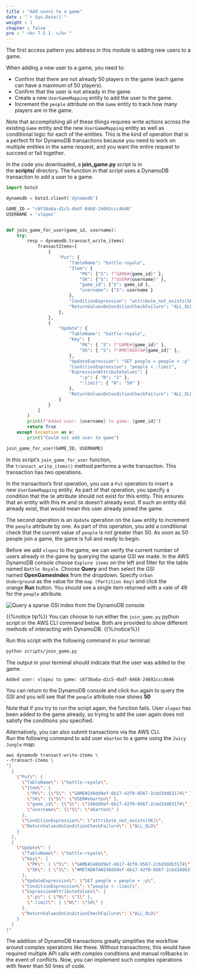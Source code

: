 ```yaml
---
title : "Add users to a game"
date : "`r Sys.Date()`"
weight : 1
chapter : false
pre : " <b> 7.5.1. </b> "
---
```


The first access pattern you address in this module is adding new users to a game.

When adding a new user to a game, you need to:

- Confirm that there are not already 50 players in the game (each game can have a maximum of 50 players).
- Confirm that the user is not already in the game.
- Create a new `UserGameMapping` entity to add the user to the game.
- Increment the `people` attribute on the `Game` entity to track how many players are in the game.

Note that accomplishing all of these things requires write actions across the existing `Game` entity and the new `UserGameMapping` entity as well as conditional logic for each of the entities. This is the kind of operation that is a perfect fit for DynamoDB transactions because you need to work on multiple entities in the same request, and you want the entire request to succeed or fail together.

In the code you downloaded, a **join_game.py** script is in the **scripts/** directory. The function in that script uses a DynamoDB transaction to add a user to a game.

```python
import boto3

dynamodb = boto3.client('dynamodb')

GAME_ID = "c6f38a6a-d1c5-4bdf-8468-24692ccc4646"
USERNAME = 'vlopez'


def join_game_for_user(game_id, username):
    try:
        resp = dynamodb.transact_write_items(
            TransactItems=[
                {
                    "Put": {
                        "TableName": "battle-royale",
                        "Item": {
                            "PK": {"S": f"GAME#{game_id}" },
                            "SK": {"S": f"USER#{username}" },
                            "game_id": {"S": game_id },
                            "username": {"S": username }
                        },
                        "ConditionExpression": "attribute_not_exists(SK)",
                        "ReturnValuesOnConditionCheckFailure": "ALL_OLD"
                    },
                },
                {
                    "Update": {
                        "TableName": "battle-royale",
                        "Key": {
                            "PK": { "S": f"GAME#{game_id}" },
                            "SK": { "S": f"#METADATA#{game_id}" },
                        },
                        "UpdateExpression": "SET people = people + :p",
                        "ConditionExpression": "people < :limit",
                        "ExpressionAttributeValues": {
                            ":p": { "N": "1" },
                            ":limit": { "N": "50" }
                        },
                        "ReturnValuesOnConditionCheckFailure": "ALL_OLD"
                    }
                }
            ]
        )
        print(f"Added user: {username} to game: {game_id}")
        return True
    except Exception as e:
        print("Could not add user to game")

join_game_for_user(GAME_ID, USERNAME)
```

In this script’s `join_game_for_user` function, the `transact_write_items()` method performs a write transaction. This transaction has two operations.

In the transaction’s first operation, you use a `Put` operation to insert a new `UserGameMapping` entity. As part of that operation, you specify a condition that the `SK` attribute should not exist for this entity. This ensures that an entity with this `PK` and `SK` doesn’t already exist. If such an entity did already exist, that would mean this user already joined the game.

The second operation is an `Update` operation on the `Game` entity to increment the `people` attribute by one. As part of this operation, you add a conditional check that the current value of `people` is not greater than 50. As soon as 50 people join a game, the game is full and ready to begin.

Before we add `vlopez` to the game, we can verify the current number of users already in the game by querying the sparse GSI we made. In the AWS DynamoDB console choose `Explore items` on the left and filter for the table named `Battle Royale`. Choose **Query** and then select the GSI named **OpenGamesIndex** from the dropdown. Specify `Urban Underground` as the value for the `map (Partition Key)` and click the orange **Run** button. You should see a single item returned with a vale of 49 for the `people` attribute.

![Query a sparse GSI index from the DynamoDB console](/images/7/7.5/1.png)

{{%notice tip%}}
You can choose to run either the `join_game.py` python script or the AWS CLI command below. Both are provided to show different methods of interacting with DynamoDB.
{{%/notice%}}

Run this script with the following command in your terminal:

```sh
python scripts/join_game.py
```

The output in your terminal should indicate that the user was added to the game.

```text
Added user: vlopez to game: c6f38a6a-d1c5-4bdf-8468-24692ccc4646
```

You can return to the DynamoDB console and click `Run` again to query the GSI and you will see that the `people` attribute now shows **50**

Note that if you try to run the script again, the function fails. User `vlopez` has been added to the game already, so trying to add the user again does not satisfy the conditions you specified.

Alternatively, you can also submit transactions via the AWS CLI.  
Run the following command to add user `ebarton` to a game using the `Juicy Jungle` map:

```sh
aws dynamodb transact-write-items \
--transact-items \
"[
  {
    \"Put\": {
      \"TableName\": \"battle-royale\",
      \"Item\": {
        \"PK\": {\"S\": \"GAME#248dd9ef-6b17-42f0-9567-2cbd3dd63174\" },
        \"SK\": {\"S\": \"USER#ebarton\" },
        \"game_id\": {\"S\": \"248dd9ef-6b17-42f0-9567-2cbd3dd63174\" },
        \"username\": {\"S\": \"ebarton\" }
      },
      \"ConditionExpression\": \"attribute_not_exists(SK)\",
      \"ReturnValuesOnConditionCheckFailure\": \"ALL_OLD\"
    }
  },
  {
    \"Update\": {
      \"TableName\": \"battle-royale\",
      \"Key\": {
        \"PK\": { \"S\": \"GAME#248dd9ef-6b17-42f0-9567-2cbd3dd63174\" },
        \"SK\": { \"S\": \"#METADATA#248dd9ef-6b17-42f0-9567-2cbd3dd63174\" }
      },
      \"UpdateExpression\": \"SET people = people + :p\",
      \"ConditionExpression\": \"people < :limit\",
      \"ExpressionAttributeValues\": {
        \":p\": { \"N\": \"1\" },
        \":limit\": { \"N\": \"50\" }
      },
      \"ReturnValuesOnConditionCheckFailure\": \"ALL_OLD\"
    }
  }
]"
```

The addition of DynamoDB transactions greatly simplifies the workflow around complex operations like these. Without transactions, this would have required multiple API calls with complex conditions and manual rollbacks in the event of conflicts. Now, you can implement such complex operations with fewer than 50 lines of code.